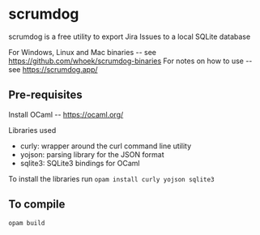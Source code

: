 # scrumdog

scrumdog is a free utility to export Jira Issues to a local SQLite database

For Windows, Linux and Mac binaries -- see <https://github.com/whoek/scrumdog-binaries>
For notes on how to use -- see https://scrumdog.app/

## Pre-requisites

Install OCaml -- https://ocaml.org/

Libraries used

- curly: wrapper around the curl command line utility
- yojson: parsing library for the JSON format 
- sqlite3: SQLite3 bindings for OCaml 

To install the libraries run `opam install curly yojson sqlite3`

## To compile

`opam build`

